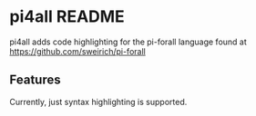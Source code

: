# pi4all README

pi4all adds code highlighting for the pi-forall language found at https://github.com/sweirich/pi-forall

## Features

Currently, just syntax highlighting is supported.

